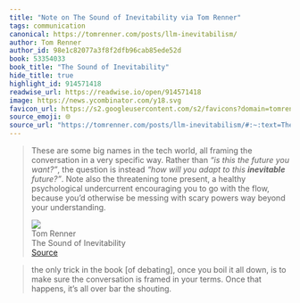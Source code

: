 ```yaml
---
title: "Note on The Sound of Inevitability via Tom Renner"
tags: communication
canonical: https://tomrenner.com/posts/llm-inevitabilism/
author: Tom Renner
author_id: 98e1c82077a3f8f2dfb96cab85ede52d
book: 53354033
book_title: "The Sound of Inevitability"
hide_title: true
highlight_id: 914571418
readwise_url: https://readwise.io/open/914571418
image: https://news.ycombinator.com/y18.svg
favicon_url: https://s2.googleusercontent.com/s2/favicons?domain=tomrenner.com
source_emoji: 🌐
source_url: "https://tomrenner.com/posts/llm-inevitabilism/#:~:text=These%20are%20some,beyond%20your%20understanding."
---
```


> These are some big names in the tech world, all framing the conversation in a very specific way. Rather than *“is this the future you want?”*, the question is instead *“how will you adapt to this **inevitable** future?”*. Note also the threatening tone present, a healthy psychological undercurrent encouraging you to go with the flow, because you’d otherwise be messing with scary powers way beyond your understanding.
> <div class="quoteback-footer"><div class="quoteback-avatar"><img class="mini-favicon" src="https://s2.googleusercontent.com/s2/favicons?domain=tomrenner.com"></div><div class="quoteback-metadata"><div class="metadata-inner"><span style="display:none">FROM:</span><div aria-label="Tom Renner" class="quoteback-author"> Tom Renner</div><div aria-label="The Sound of Inevitability" class="quoteback-title"> The Sound of Inevitability</div></div></div><div class="quoteback-backlink"><a target="_blank" aria-label="go to the full text of this quotation" rel="noopener" href="https://tomrenner.com/posts/llm-inevitabilism/#:~:text=These%20are%20some,beyond%20your%20understanding." class="quoteback-arrow"> Source</a></div></div>

> the only trick in the book [of debating], once you boil it all down, is to make sure the conversation is framed in your terms. Once that happens, it’s all over bar the shouting.